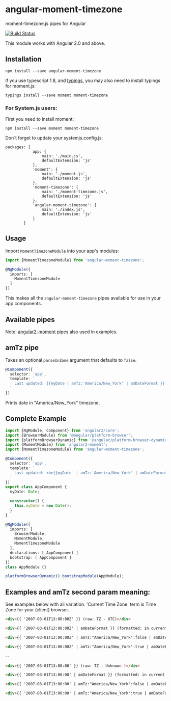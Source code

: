 # angular-moment-timezone

moment-timezone.js pipes for Angular

[![Build Status](https://travis-ci.org/saaadel/angular-moment-timezone.svg?branch=master)](https://travis-ci.org/saaadel/angular-moment-timezone)

This module works with Angular 2.0 and above.

Installation
------------

`npm install --save angular-moment-timezone`

If you use typescript 1.8, and [typings](https://github.com/typings/typings), you may also need to install typings for moment.js:

`typings install --save moment moment-timezone`

### For System.js users:

First you need to install moment:

`npm install --save moment moment-timezone`

Don´t forget to update your systemjs.config.js:

```
packages: {
            app: {
                main: './main.js',
                defaultExtension: 'js'
            },
            'moment': {
                main: './moment.js',
                defaultExtension: 'js'
            },
            'moment-timezone': {
                main: './moment-timezone.js',
                defaultExtension: 'js'
            },
            'angular-moment-timezone': {
                main: './index.js',
                defaultExtension: 'js'
            }
        }
```

Usage
-----

Import `MomentTimezoneModule` into your app's modules:

``` typescript
import {MomentTimezoneModule} from 'angular-moment-timezone';

@NgModule({
  imports: [
    MomentTimezoneModule
  ]
})
```

This makes all the `angular-moment-timezone` pipes available for use in your app components.


Available pipes
---------------

Note: [angular2-moment](https://github.com/urish/angular2-moment) pipes also used in examples.


## amTz pipe
Takes an optional `parseInZone` argument that defaults to `false`.

``` typescript
@Component({
  selector: 'app',
  template: `
    Last updated: {{myDate | amTz:'America/New_York' | amDateFormat }}
  `
})
```

Prints date in "America/New_York" timezone.


Complete Example
----------------

``` typescript
import {NgModule, Component} from 'angular2/core';
import {BrowserModule} from '@angular/platform-browser';
import {platformBrowserDynamic} from '@angular/platform-browser-dynamic';
import {MomentModule} from 'angular2-moment';
import {MomentTimezoneModule} from 'angular-moment-timezone';

@Component({
  selector: 'app',
  template: `
    Last updated: <b>{{myDate  | amTz:'America/New_York' | amDateFormat }}</b>
  `
})
export class AppComponent {
  myDate: Date;

  constructor() {
    this.myDate = new Date();
  }
}

@NgModule({
  imports: [
    BrowserModule,
    MomentModule,
    MomentTimezoneModule
  ],
  declarations: [ AppComponent ]
  bootstrap: [ AppComponent ]
})
class AppModule {}

platformBrowserDynamic().bootstrapModule(AppModule);
```

Examples and amTz second param meaning:
--------------------------------------
See examples below with all variation. 'Current Time Zone' term is Time Zone for your (client) browser.

```html
<div>{{ '2007-03-01T13:00:00Z' }} (raw: TZ - UTC)</div>

<div>{{ '2007-03-01T13:00:00Z' | amDateFormat }} (formatted: in current TZ, parse in UTC) = 2007-03-01T16:00:00+03:00</div>

<div>{{ '2007-03-01T13:00:00Z' | amTz:"America/New_York":false | amDateFormat }} (formatted: in America/NY TZ, parse in UTC ) = 2007-03-01T08:00:00-05:00</div>

<div>{{ '2007-03-01T13:00:00Z' | amTz:"America/New_York":true | amDateFormat }} (formatted: in America/NY TZ, parse in UTC) = 2007-03-01T08:00:00-05:00</div>
```
--
```html
<div>{{ '2007-03-01T13:00:00' }} (raw: TZ - Unknown )</div>

<div>{{ '2007-03-01T13:00:00' | amDateFormat }} (formatted: in current TZ, parse in current TZ) = 2007-03-01T13:00:00+03:00</div>

<div>{{ '2007-03-01T13:00:00' | amTz:"America/New_York":false | amDateFormat }} (formatted: in America/NY TZ, parse in current TZ) = 2007-03-01T05:00:00-05:00</div>

<div>{{ '2007-03-01T13:00:00' | amTz:"America/New_York":true | amDateFormat }} (formatted: in America/NY TZ, parse in America/NY TZ) = 2007-03-01T13:00:00-05:00</div>
```
